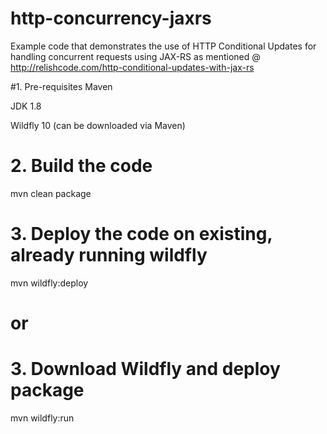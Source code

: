 # http-concurrency-jaxrs
Example code that demonstrates the use of HTTP Conditional Updates for handling concurrent requests using JAX-RS as mentioned @
http://relishcode.com/http-conditional-updates-with-jax-rs

#1. Pre-requisites
Maven

JDK 1.8

Wildfly 10 (can be downloaded via Maven)

# 2. Build the code
mvn clean package

# 3. Deploy the code on existing, already running wildfly
mvn wildfly:deploy

# or

# 3. Download Wildfly and deploy package
mvn wildfly:run

